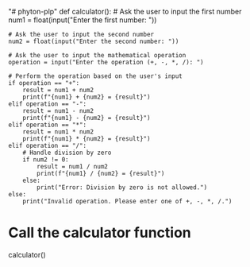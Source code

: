 "# phyton-plp" 
def calculator():
    # Ask the user to input the first number
    num1 = float(input("Enter the first number: "))
    
    # Ask the user to input the second number
    num2 = float(input("Enter the second number: "))
    
    # Ask the user to input the mathematical operation
    operation = input("Enter the operation (+, -, *, /): ")
    
    # Perform the operation based on the user's input
    if operation == "+":
        result = num1 + num2
        print(f"{num1} + {num2} = {result}")
    elif operation == "-":
        result = num1 - num2
        print(f"{num1} - {num2} = {result}")
    elif operation == "*":
        result = num1 * num2
        print(f"{num1} * {num2} = {result}")
    elif operation == "/":
        # Handle division by zero
        if num2 != 0:
            result = num1 / num2
            print(f"{num1} / {num2} = {result}")
        else:
            print("Error: Division by zero is not allowed.")
    else:
        print("Invalid operation. Please enter one of +, -, *, /.")

# Call the calculator function
calculator()
